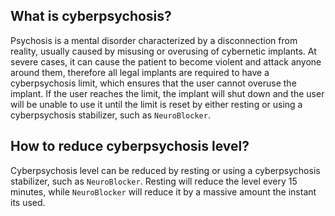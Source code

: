 ## What is cyberpsychosis?

Psychosis is a mental disorder characterized by a disconnection from reality, usually caused by misusing or overusing of cybernetic implants. At severe cases, it can cause the patient to become violent and attack anyone around them, therefore all legal implants are required to have a cyberpsychosis limit, which ensures that the user cannot overuse the implant. If the user reaches the limit, the implant will shut down and the user will be unable to use it until the limit is reset by either resting or using a cyberpsychosis stabilizer, such as `NeuroBlocker`.

## How to reduce cyberpsychosis level?

Cyberpsychosis level can be reduced by resting or using a cyberpsychosis stabilizer, such as `NeuroBlocker`. Resting will reduce the level every 15 minutes, while `NeuroBlocker` will reduce it by a massive amount the instant its used.

